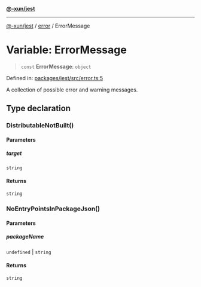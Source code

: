 [**@-xun/jest**](../../README.md)

***

[@-xun/jest](../../README.md) / [error](../README.md) / ErrorMessage

# Variable: ErrorMessage

> `const` **ErrorMessage**: `object`

Defined in: [packages/jest/src/error.ts:5](https://github.com/Xunnamius/test-utils/blob/604fe556e29c02dc61319452730f6809aaaac02c/packages/jest/src/error.ts#L5)

A collection of possible error and warning messages.

## Type declaration

### DistributableNotBuilt()

#### Parameters

##### target

`string`

#### Returns

`string`

### NoEntryPointsInPackageJson()

#### Parameters

##### packageName

`undefined` | `string`

#### Returns

`string`
